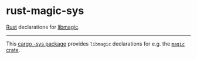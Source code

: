 rust-magic-sys
==============

[Rust](http://www.rust-lang.org/) declarations for [libmagic](http://darwinsys.com/file/).

---

This [cargo -sys package](http://doc.crates.io/build-script.html#*-sys-packages) provides `libmagic` declarations for e.g. the [`magic` crate](https://github.com/robo9k/rust-magic).
